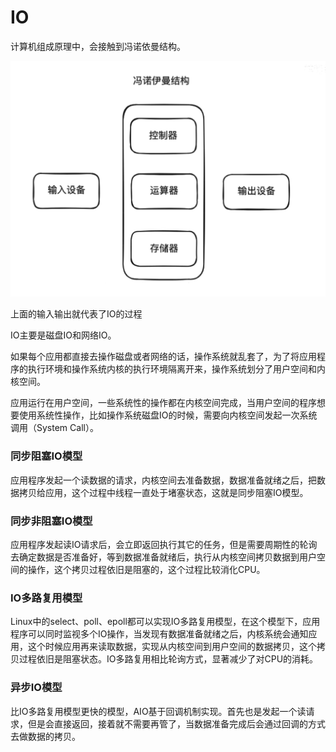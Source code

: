 # IO

计算机组成原理中，会接触到冯诺依曼结构。

![image-20240519205757132](assets/image-20240519205757132.png)

上面的输入输出就代表了IO的过程

IO主要是磁盘IO和网络IO。

如果每个应用都直接去操作磁盘或者网络的话，操作系统就乱套了，为了将应用程序的执行环境和操作系统内核的执行环境隔离开来，操作系统划分了用户空间和内核空间。

应用运行在用户空间，一些系统性的操作都在内核空间完成，当用户空间的程序想要使用系统性操作，比如操作系统磁盘IO的时候，需要向内核空间发起一次系统调用（System Call）。

### 同步阻塞IO模型

应用程序发起一个读数据的请求，内核空间去准备数据，数据准备就绪之后，把数据拷贝给应用，这个过程中线程一直处于堵塞状态，这就是同步阻塞IO模型。

### 同步非阻塞IO模型

应用程序发起读IO请求后，会立即返回执行其它的任务，但是需要周期性的轮询去确定数据是否准备好，等到数据准备就绪后，执行从内核空间拷贝数据到用户空间的操作，这个拷贝过程依旧是阻塞的，这个过程比较消化CPU。

### IO多路复用模型

Linux中的select、poll、epoll都可以实现IO多路复用模型，在这个模型下，应用程序可以同时监视多个IO操作，当发现有数据准备就绪之后，内核系统会通知应用，这个时候应用再来读取数据，实现从内核空间到用户空间的数据拷贝，这个拷贝过程依旧是阻塞状态。IO多路复用相比轮询方式，显著减少了对CPU的消耗。

### 异步IO模型

比IO多路复用模型更快的模型，AIO基于回调机制实现。首先也是发起一个读请求，但是会直接返回，接着就不需要再管了，当数据准备完成后会通过回调的方式去做数据的拷贝。